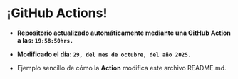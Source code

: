# ¡GitHub Actions!
* **Repositorio actualizado automáticamente mediante una GitHub Action a las: `19:58:50hrs.`**
* **Modificado el día: `29, del mes de octubre, del año 2025.`**

* Ejemplo sencillo de cómo la **Action** modifica este archivo README.md.
